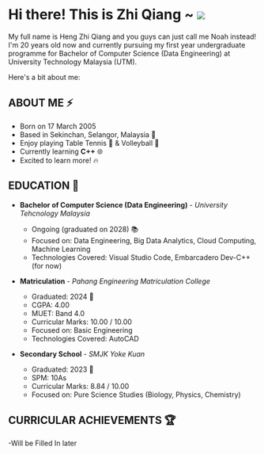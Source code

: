 # Hi there! This is Zhi Qiang ~  ![](https://user-images.githubusercontent.com/18350557/176309783-0785949b-9127-417c-8b55-ab5a4333674e.gif)
My full name is Heng Zhi Qiang and you guys can just call me Noah instead! I'm 20 years old now and currently pursuing my first year undergraduate programme for Bachelor of Computer Science (Data Engineering) at University Technology Malaysia (UTM).

Here's a bit about me:

<!--
**hengzhiqiang/hengzhiqiang** is a ✨ _special_ ✨ repository because its `README.md` (this file) appears on your GitHub profile.-->
<!--
- 🔭 I’m currently working on ... 
- 🌱 I’m currently learning ...
- 👯 I’m looking to collaborate on ...
- 🤔 I’m looking for help with ...
- 💬 Ask me about ...
- 📫 How to reach me: Instagram (
- 😄 Pronouns: ...
- ⚡ Fun fact: ...
-->
<!-- <p style="font-family: 'Arial', serif; font-size: 16px; color: #444;"> gfd </p> -->
## ABOUT ME ⚡

- Born on 17 March 2005
- Based in Sekinchan, Selangor, Malaysia 👶 
- Enjoy playing Table Tennis 🏓 & Volleyball 🏐
- Currently learning **C++** 🌐
- Excited to learn more! 🔥

## EDUCATION 📖

- **Bachelor of Computer Science (Data Engineering)** - 
  *University Tehcnology Malaysia*  
  - Ongoing (graduated on 2028) 📚  
  - Focused on: Data Engineering, Big Data Analytics, Cloud Computing, Machine Learning
  - Technologies Covered: Visual Studio Code, Embarcadero Dev-C++ (for now)    

- **Matriculation** - 
  *Pahang Engineering Matriculation College*    
  - Graduated: 2024 📅  
  - CGPA: 4.00
  - MUET: Band 4.0  
  - Curricular Marks: 10.00 / 10.00  
  - Focused on: Basic Engineering  
  - Technologies Covered: AutoCAD  
   
- **Secondary School** -
  *SMJK Yoke Kuan*
  - Graduated: 2023 📅  
  - SPM: 10As  
  - Curricular Marks: 8.84 / 10.00   
  - Focused on: Pure Science Studies (Biology, Physics, Chemistry)

 ## CURRICULAR ACHIEVEMENTS 🏆

 -Will be Filled In later
  
